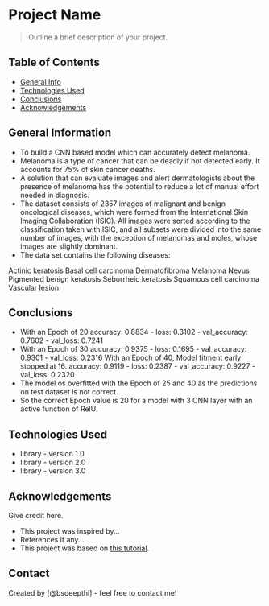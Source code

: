# Project Name
> Outline a brief description of your project.


## Table of Contents
* [General Info](#general-information)
* [Technologies Used](#technologies-used)
* [Conclusions](#conclusions)
* [Acknowledgements](#acknowledgements)

<!-- You can include any other section that is pertinent to your problem -->

## General Information
- To build a CNN based model which can accurately detect melanoma. 
- Melanoma is a type of cancer that can be deadly if not detected early. It accounts for 75% of skin cancer deaths. 
- A solution that can evaluate images and alert dermatologists about the presence of melanoma has the potential to reduce a lot of manual effort needed in diagnosis.
- The dataset consists of 2357 images of malignant and benign oncological diseases, which were formed from the International Skin Imaging Collaboration (ISIC). All images were sorted according to the classification taken with ISIC, and all subsets were divided into the same number of images, with the exception of melanomas and moles, whose images are slightly dominant.
- The data set contains the following diseases:
  
Actinic keratosis
Basal cell carcinoma
Dermatofibroma
Melanoma
Nevus
Pigmented benign keratosis
Seborrheic keratosis
Squamous cell carcinoma
Vascular lesion

## Conclusions
- With an Epoch of 20
       accuracy: 0.8834 - loss: 0.3102 - val_accuracy: 0.7602 - val_loss: 0.7241
- With an Epoch of 30
        accuracy: 0.9375 - loss: 0.1695 - val_accuracy: 0.9301 - val_loss: 0.2316
  With an Epoch of 40, Model fitment early stopped at 16.
        accuracy: 0.9119 - loss: 0.2387 - val_accuracy: 0.9227 - val_loss: 0.2320
- The model os overfitted with the Epoch of 25 and 40 as the predictions on test dataset is not correct.
- So the correct Epoch value is 20 for a model with 3 CNN layer with an active function of RelU.

## Technologies Used
- library - version 1.0
- library - version 2.0
- library - version 3.0


## Acknowledgements
Give credit here.
- This project was inspired by...
- References if any...
- This project was based on [this tutorial](https://www.example.com).


## Contact
Created by [@bsdeepthi] - feel free to contact me!
